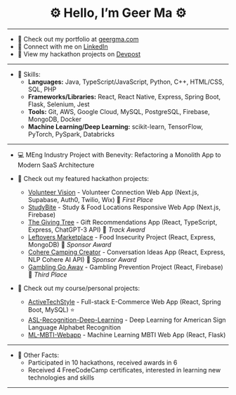 <h1 align="center">⚙️ Hello, I’m Geer Ma ⚙️</h1>

---

- 💼 Check out my portfolio at [geergma.com](https://www.geergma.com/)
- 🔗 Connect with me on [LinkedIn](https://www.linkedin.com/in/geerma)
- 👀 View my hackathon projects on [Devpost](https://devpost.com/geerma)

---

- 📙 Skills:
  - **Languages:** Java, TypeScript/JavaScript, Python, C++, HTML/CSS, SQL, PHP
  - **Frameworks/Libraries:** React, React Native, Express, Spring Boot, Flask, Selenium, Jest
  - **Tools:** Git, AWS, Google Cloud, MySQL, PostgreSQL, Firebase, MongoDB, Docker
  - **Machine Learning/Deep Learning:** scikit-learn, TensorFlow, PyTorch, PySpark, Databricks

---

- 💻 MEng Industry Project with Benevity: Refactoring a Monolith App to Modern SaaS Architecture

- 📖 Check out my featured hackathon projects:
  - [Volunteer Vision](https://github.com/geerma/volunteer-vision) - Volunteer Connection Web App (Next.js, Supabase, Auth0, Twilio, Wix) 🥇 *First Place*
  - [StudyBite](https://github.com/geerma/StudyBite) - Study & Food Locations Responsive Web App (Next.js, Firebase) 
  - [The Giving Tree](https://github.com/geerma/thegivingtree) - Gift Recommendations App (React, TypeScript, Express, ChatGPT-3 API) 🏅 *Track Award*
  - [Leftovers Marketplace](https://github.com/geerma/leftoversmarketplace) - Food Insecurity Project (React, Express, MongoDB) 🏅 *Sponsor Award*
  - [Cohere Camping Creator](https://github.com/geerma/CohereCampingCreator) - Conversation Ideas App (React, Express, NLP Cohere AI API) 🏅 *Sponsor Award*
  - [Gambling Go Away](https://github.com/geerma/GamblingGoAway) - Gambling Prevention Project (React, Firebase) 🥉 *Third Place*

- 📖 Check out my course/personal projects:
  - [ActiveTechStyle](https://github.com/geerma/activetechstyle) - Full-stack E-Commerce Web App (React, Spring Boot, MySQL) :star:
  - [ASL-Recognition-Deep-Learning](https://github.com/geerma/asl-recognition-deep-learning) - Deep Learning for American Sign Language Alphabet Recognition
  - [ML-MBTI-Webapp](https://github.com/geerma/ml-mbti-webapp) - Machine Learning MBTI Web App (React, Flask)

---

- 🎨 Other Facts:
  - Participated in 10 hackathons, received awards in 6
  - Received 4 FreeCodeCamp certificates, interested in learning new technologies and skills

---
